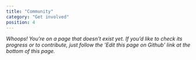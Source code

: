 ```yaml
---
title: "Community"
category: "Get involved"
position: 4
---
```


_Whoops! You’re on a page that doesn’t exist yet.
If you’d like to check its progress or to contribute, just follow the 'Edit this page on Github' link at the bottom of this page._
